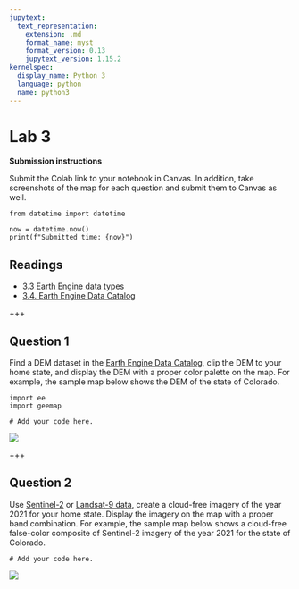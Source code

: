 ```yaml
---
jupytext:
  text_representation:
    extension: .md
    format_name: myst
    format_version: 0.13
    jupytext_version: 1.15.2
kernelspec:
  display_name: Python 3
  language: python
  name: python3
---
```


# Lab 3

**Submission instructions**

Submit the Colab link to your notebook in Canvas. In addition, take screenshots of the map for each question and submit them to Canvas as well.

```{code-cell} ipython3
from datetime import datetime

now = datetime.now()
print(f"Submitted time: {now}")
```

## Readings

- [3.3 Earth Engine data types](https://book.geemap.org/chapters/03_gee_data.html#earth-engine-data-types)
- [3.4. Earth Engine Data Catalog](https://book.geemap.org/chapters/03_gee_data.html#earth-engine-data-catalog)

+++

## Question 1

Find a DEM dataset in the [Earth Engine Data Catalog](https://developers.google.com/earth-engine/datasets/), clip the DEM to your home state, and display the DEM with a proper color palette on the map. For example, the sample map below shows the DEM of the state of Colorado. 

```{code-cell} ipython3
import ee
import geemap
```

```{code-cell} ipython3
# Add your code here.
```

![](https://i.imgur.com/RhUy93b.png)

+++

## Question 2

Use [Sentinel-2](https://developers.google.com/earth-engine/datasets/catalog/sentinel-2) or [Landsat-9 data](https://developers.google.com/earth-engine/datasets/catalog/landsat-9), create a cloud-free imagery of the year 2021 for your home state. Display the imagery on the map with a proper band combination. For example, the sample map below shows a cloud-free false-color composite of Sentinel-2 imagery of the year 2021 for the state of Colorado. 

```{code-cell} ipython3
# Add your code here.
```

![](https://i.imgur.com/xkxpkS1.png)
